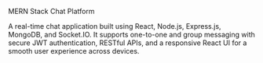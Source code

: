 MERN Stack Chat Platform

A real-time chat application built using React, Node.js, Express.js, MongoDB, and Socket.IO.
It supports one-to-one and group messaging with secure JWT authentication, RESTful APIs, and a responsive React UI for a smooth user experience across devices.
